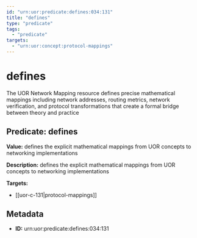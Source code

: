 ```yaml
---
id: "urn:uor:predicate:defines:034:131"
title: "defines"
type: "predicate"
tags:
  - "predicate"
targets:
  - "urn:uor:concept:protocol-mappings"
---
```


# defines

The UOR Network Mapping resource defines precise mathematical mappings including network addresses, routing metrics, network verification, and protocol transformations that create a formal bridge between theory and practice

## Predicate: defines

**Value:** defines the explicit mathematical mappings from UOR concepts to networking implementations

**Description:** defines the explicit mathematical mappings from UOR concepts to networking implementations

**Targets:**

- [[uor-c-131|protocol-mappings]]

## Metadata

- **ID:** urn:uor:predicate:defines:034:131
